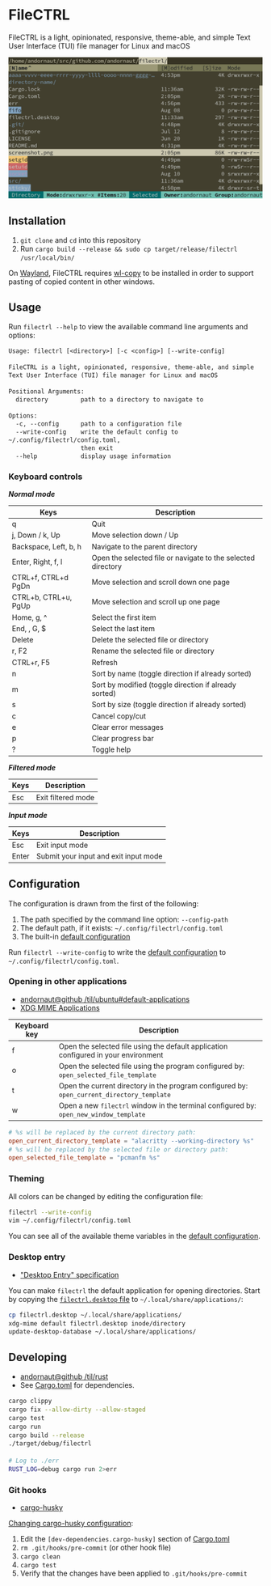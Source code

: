 # FileCTRL

FileCTRL is a light, opinionated, responsive, theme-able, and simple Text User Interface (TUI) file manager for Linux and macOS

![image](./screenshot.png)

## Installation

1. `git clone` and `cd` into this repository
1. Run ```cargo build --release && sudo cp target/release/filectrl /usr/local/bin/```

On [Wayland](https://wayland.freedesktop.org/), FileCTRL requires
[wl-copy](https://github.com/bugaevc/wl-clipboard) to be installed
in order to support pasting of copied content in other windows.

## Usage

Run `filectrl --help` to view the available command line arguments and options:

```text
Usage: filectrl [<directory>] [-c <config>] [--write-config]

FileCTRL is a light, opinionated, responsive, theme-able, and simple
Text User Interface (TUI) file manager for Linux and macOS

Positional Arguments:
  directory         path to a directory to navigate to

Options:
  -c, --config      path to a configuration file
  --write-config    write the default config to ~/.config/filectrl/config.toml,
                    then exit
  --help            display usage information
```

### Keyboard controls

***Normal mode***

Keys | Description
--- | ---
q | Quit
j, Down / k, Up | Move selection down / Up
Backspace, Left, b, h | Navigate to the parent directory
Enter, Right, f, l | Open the selected file or navigate to the selected directory
CTRL+f, CTRL+d PgDn | Move selection and scroll down one page
CTRL+b, CTRL+u, PgUp | Move selection and scroll up one page
Home, g, ^ | Select the first item
End, , G, $ | Select the last item
Delete | Delete the selected file or directory
r, F2 | Rename the selected file or directory
CTRL+r, F5 | Refresh
n | Sort by name (toggle direction if already sorted)
m | Sort by modified (toggle direction if already sorted)
s | Sort by size (toggle direction if already sorted)
c | Cancel copy/cut
e | Clear error messages
p | Clear progress bar
? | Toggle help

***Filtered mode***

Keys | Description
--- | ---
Esc | Exit filtered mode

***Input mode***

Keys | Description
--- | ---
Esc | Exit input mode
Enter | Submit your input and exit input mode

## Configuration

The configuration is drawn from the first of the following:

1. The path specified by the command line option: `--config-path`
1. The default path, if it exists: `~/.config/filectrl/config.toml`
1. The built-in [default configuration](./src/app/default_config.rs)

Run `filectrl --write-config` to write the [default configuration](./src/app/default_config.rs) to `~/.config/filectrl/config.toml`.

### Opening in other applications

- [andornaut@github /til/ubuntu#default-applications](https://github.com/andornaut/til/blob/master/docs/ubuntu.md#default-applications)
- [XDG MIME Applications](https://wiki.archlinux.org/title/XDG_MIME_Applications)

Keyboard key | Description
--- | ---
f | Open the selected file using the default application configured in your environment
o | Open the selected file using the program configured by: `open_selected_file_template`
t | Open the current directory in the program configured by: `open_current_directory_template`
w | Open a new `filectrl` window in the terminal configured by: `open_new_window_template`

```toml
# %s will be replaced by the current directory path:
open_current_directory_template = "alacritty --working-directory %s"
# %s will be replaced by the selected file or directory path:
open_selected_file_template = "pcmanfm %s"
```

### Theming

All colors can be changed by editing the configuration file:

```bash
filectrl --write-config
vim ~/.config/filectrl/config.toml
```

You can see all of the available theme variables in the [default configuration](./src/app/default_config.rs).

### Desktop entry

- ["Desktop Entry" specification](https://specifications.freedesktop.org/desktop-entry-spec/desktop-entry-spec-latest.html)

You can make `filectrl` the default application for opening directories. Start by copying the [`filectrl.desktop` file](./filectrl.desktop) to `~/.local/share/applications/`:

```bash
cp filectrl.desktop ~/.local/share/applications/
xdg-mime default filectrl.desktop inode/directory
update-desktop-database ~/.local/share/applications/
```

## Developing

- [andornaut@github /til/rust](https://github.com/andornaut/til/blob/master/docs/rust.md)
- See [Cargo.toml](./Cargo.toml) for dependencies.

```bash
cargo clippy
cargo fix --allow-dirty --allow-staged
cargo test
cargo run
cargo build --release
./target/debug/filectrl

# Log to ./err
RUST_LOG=debug cargo run 2>err
```

### Git hooks

- [cargo-husky](https://github.com/rhysd/cargo-husky)

[Changing cargo-husky configuration](https://github.com/rhysd/cargo-husky/issues/30):

1. Edit the `[dev-dependencies.cargo-husky]` section of [Cargo.toml](./Cargo.toml)
1. `rm .git/hooks/pre-commit` (or other hook file)
1. `cargo clean`
1. `cargo test`
1. Verify that the changes have been applied to `.git/hooks/pre-commit`
